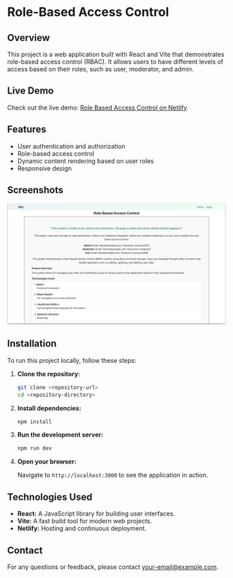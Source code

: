 # Role-Based Access Control

## Overview

This project is a web application built with React and Vite that demonstrates role-based access control (RBAC). It allows users to have different levels of access based on their roles, such as user, moderator, and admin.

## Live Demo

Check out the live demo: [Role Based Access Control on Netlify](https://rolebasedaccesscontrol.netlify.app/)

## Features

- User authentication and authorization
- Role-based access control
- Dynamic content rendering based on user roles
- Responsive design

## Screenshots

![Screenshot](./public/readme.png)

## Installation

To run this project locally, follow these steps:

1. **Clone the repository:**

   ```bash
   git clone <repository-url>
   cd <repository-directory>
   ```

2. **Install dependencies:**

   ```bash
   npm install
   ```

3. **Run the development server:**

   ```bash
   npm run dev
   ```

4. **Open your browser:**

   Navigate to `http://localhost:3000` to see the application in action.

## Technologies Used

- **React:** A JavaScript library for building user interfaces.
- **Vite:** A fast build tool for modern web projects.
- **Netlify:** Hosting and continuous deployment.

## Contact

For any questions or feedback, please contact [your-email@example.com](mailto:your-email@example.com).